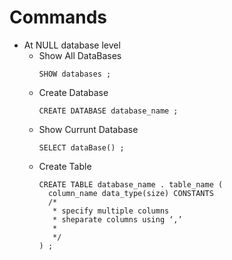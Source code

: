 # Commands

+ At NULL database level
  - Show All DataBases
    ```mysql
    SHOW databases ;
    ```
  - Create Database
    ```mysql
    CREATE DATABASE database_name ;
    ```
  - Show Currunt Database
    ```mysql
    SELECT dataBase() ;
    ```
  - Create Table
    ```mysql
    CREATE TABLE database_name . table_name (
      column_name data_type(size) CONSTANTS 
      /*
       * specify multiple columns
       * sheparate columns using ‘,’ 
       *
       */
    ) ;
    ```
